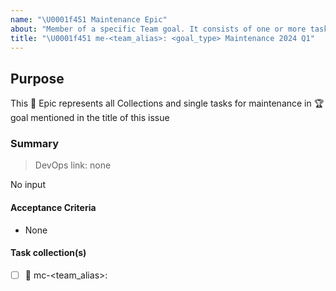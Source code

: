 ```yaml
---
name: "\U0001f451 Maintenance Epic"
about: "Member of a specific Team goal. It consists of one or more task-collections"
title: "\U0001f451 me-<team_alias>: <goal_type> Maintenance 2024 Q1"
---
```


## Purpose

This :crown: Epic represents all Collections and single tasks for maintenance in :trophy: goal mentioned in the title of this issue

### Summary

> DevOps link: none <!-- Example: AB#<item_number> -->

No input

#### Acceptance Criteria

- None

#### Task collection(s)
<!--
Copy/paste value in next line to add more collections in this list:
- [ ] :card_index: mc-<team_alias>:
 -->

- [ ] :card_index: mc-<team_alias>:
